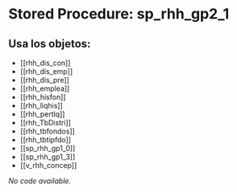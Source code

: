 # Stored Procedure: sp_rhh_gp2_1

## Usa los objetos:
- [[rhh_dis_con]]
- [[rhh_dis_emp]]
- [[rhh_dis_pre]]
- [[rhh_emplea]]
- [[rhh_hisfon]]
- [[rhh_liqhis]]
- [[rhh_pertlq]]
- [[rhh_TbDistri]]
- [[rhh_tbfondos]]
- [[rhh_tbtipfdo]]
- [[sp_rhh_gp1_0]]
- [[sp_rhh_gp1_3]]
- [[v_rhh_concep]]

*No code available.*

